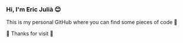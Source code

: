 ### Hi, I'm Eric Julià 😊

This is my personal GitHub where you can find some pieces of code 🐍

🥰 Thanks for visit 🥰

